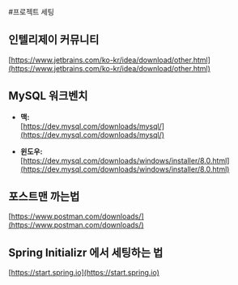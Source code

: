 #프로젝트 세팅

## 인텔리제이 커뮤니티
[https://www.jetbrains.com/ko-kr/idea/download/other.html](https://www.jetbrains.com/ko-kr/idea/download/other.html)

## MySQL 워크벤치

- **맥:**  
  [https://dev.mysql.com/downloads/mysql/](https://dev.mysql.com/downloads/mysql/)

- **윈도우:**  
  [https://dev.mysql.com/downloads/windows/installer/8.0.html](https://dev.mysql.com/downloads/windows/installer/8.0.html)

## 포스트맨 까는법
[https://www.postman.com/downloads/](https://www.postman.com/downloads/)

## Spring Initializr 에서 세팅하는 법
[https://start.spring.io](https://start.spring.io)

